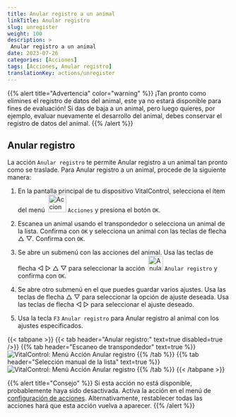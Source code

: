 ```yaml
---
title: Anular registro a un animal
linkTitle: Anular registro
slug: unregister
weight: 100
description: >
 Anular registro a un animal
date: 2023-07-26
categories: [Acciones]
tags: [Acciones, Anular registro]
translationKey: actions/unregister
---
```

{{% alert title="Advertencia" color="warning" %}}
¡Tan pronto como elimines el registro de datos del animal, este ya no estará disponible para fines de evaluación! Si das de baja a un animal, pero luego quieres, por ejemplo, evaluar nuevamente el desarrollo del animal, debes conservar el registro de datos del animal.
{{% /alert %}}

## Anular registro

La acción `Anular registro` te permite Anular registro a un animal tan pronto como se traslade. Para Anular registro a un animal, procede de la siguiente manera:

1. En la pantalla principal de tu dispositivo VitalControl, selecciona el ítem del menú &nbsp;<img src="/icons/actions.svg" width="40" align="bottom" alt="Acciones" /> `Acciones` y presiona el botón `OK`.

2. Escanea un animal usando el transpondedor o selecciona un animal de la lista. Confirma con `OK` y selecciona un animal con las teclas de flecha △ ▽. Confirma con `OK`.

3. Se abre un submenú con las acciones del animal. Usa las teclas de flecha ◁ ▷ △ ▽ para seleccionar la acción &nbsp;<img src="/icons/actions/unregister.svg" width="33" align="bottom" alt="Anular registro" /> `Anular registro` y confirma con `OK`.

4. Se abre otro submenú en el que puedes guardar varios ajustes. Usa las teclas de flecha △ ▽ para seleccionar la opción de ajuste deseada. Usa las teclas de flecha ◁ ▷ para seleccionar el ajuste deseado.

5. Usa la tecla `F3` `Anular registro` para Anular registro al animal con los ajustes especificados.

{{< tabpane >}}
{{< tab header="Anular registro:" text=true disabled=true />}}
{{% tab header="Escaneo de transpondedor" text=true %}}
![VitalControl: Menú Acción Anular registro](../images/unregister-scan.png "Anular registro a un animal")
{{% /tab %}}
{{% tab header="Selección manual de la lista" text=true %}}
![VitalControl: Menú Acción Anular registro](../images/unregister.png "Anular registro a un animal")
{{% /tab %}}
{{< /tabpane >}}


{{% alert title="Consejo" %}}
Si esta acción no está disponible, probablemente haya sido desactivada. Activa la acción en el menú de [configuración de acciones](/es/docs/actions/settings/). Alternativamente, restablecer todas las acciones hará que esta acción vuelva a aparecer.
{{% /alert %}}
